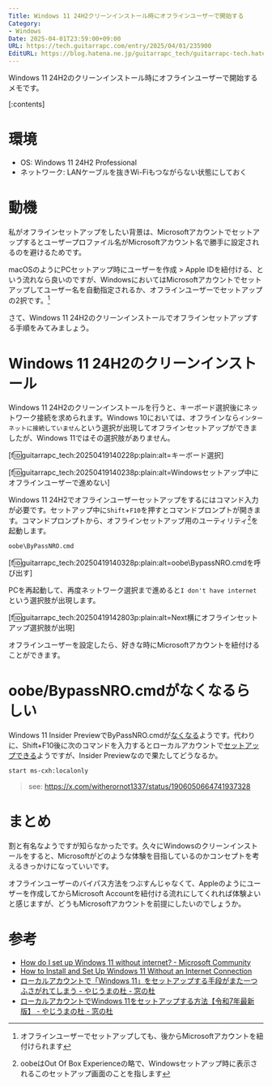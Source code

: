 ```yaml
---
Title: Windows 11 24H2クリーンインストール時にオフラインユーザーで開始する
Category:
- Windows
Date: 2025-04-01T23:59:00+09:00
URL: https://tech.guitarrapc.com/entry/2025/04/01/235900
EditURL: https://blog.hatena.ne.jp/guitarrapc_tech/guitarrapc-tech.hatenablog.com/atom/entry/6802418398354048330
---
```


Windows 11 24H2のクリーンインストール時にオフラインユーザーで開始するメモです。

[:contents]

# 環境

* OS: Windows 11 24H2 Professional
* ネットワーク: LANケーブルを抜きWi-Fiもつながらない状態にしておく

# 動機

私がオフラインセットアップをしたい背景は、Microsoftアカウントでセットアップするとユーザープロファイル名がMicrosoftアカウント名で勝手に設定されるのを避けるためです。

macOSのようにPCセットアップ時にユーザーを作成 > Apple IDを紐付ける、という流れなら良いのですが、WindowsにおいてはMicrosoftアカウントでセットアップしてユーザー名を自動指定されるか、オフラインユーザーでセットアップの2択です。[^1]

さて、Windows 11 24H2のクリーンインストールでオフラインセットアップする手順をみてみましょう。

# Windows 11 24H2のクリーンインストール

Windows 11 24H2のクリーンインストールを行うと、キーボード選択後にネットワーク接続を求められます。Windows 10においては、オフラインなら`インターネットに接続していません`という選択が出現してオフラインセットアップができましたが、Windows 11ではその選択肢がありません。

[f:id:guitarrapc_tech:20250419140228p:plain:alt=キーボード選択]

[f:id:guitarrapc_tech:20250419140238p:plain:alt=Windowsセットアップ中にオフラインユーザーで進めない]

Windows 11 24H2でオフラインユーザーセットアップをするにはコマンド入力が必要です。セットアップ中に`Shift`+`F10`を押すとコマンドプロンプトが開きます。コマンドプロンプトから、オフラインセットアップ用のユーティリティ[^2]を起動します。

```sh
oobe\ByPassNRO.cmd
```

[f:id:guitarrapc_tech:20250419140328p:plain:alt=oobe\BypassNRO.cmdを呼び出す]

PCを再起動して、再度ネットワーク選択まで進めると`I don't have internet`という選択肢が出現します。

[f:id:guitarrapc_tech:20250419142803p:plain:alt=Next横にオフラインセットアップ選択肢が出現]

オフラインユーザーを設定したら、好きな時にMicrosoftアカウントを紐付けることができます。

# oobe/BypassNRO.cmdがなくなるらしい

Windows 11 Insider PreviewでByPassNRO.cmdが[なくなる](https://forest.watch.impress.co.jp/docs/serial/yajiuma/2002453.html)ようです。代わりに、Shift+F10後に次のコマンドを入力するとローカルアカウントで[セットアップできる](https://forest.watch.impress.co.jp/docs/serial/yajiuma/2002656.html)ようですが、Insider Previewなので果たしてどうなるか。

```sh
start ms-cxh:localonly
```

> see: https://x.com/witherornot1337/status/1906050664741937328

# まとめ

割と有名なようですが知らなかったです。久々にWindowsのクリーンインストールをすると、Microsoftがどのような体験を目指しているのかコンセプトを考えるきっかけになっていいです。

オフラインユーザーのバイパス方法をつぶすんじゃなくて、Appleのようにユーザーを作成してからMicrosoft Accountを紐付ける流れにしてくれれば体験よいと感じますが、どうもMicrosoftアカウントを前提にしたいのでしょうか。

# 参考

* [How do I set up Windows 11 without internet? - Microsoft Community](https://answers.microsoft.com/en-us/windows/forum/all/how-do-i-set-up-windows-11-without-internet/e348329d-f136-4460-b2f7-bc2bfa32c4e7)
* [How to Install and Set Up Windows 11 Without an Internet Connection](https://www.makeuseof.com/windows-11-set-up-without-internet-connection/)
* [ローカルアカウントで「Windows 11」をセットアップする手段がまた一つふさがれてしまう - やじうまの杜 - 窓の杜](https://forest.watch.impress.co.jp/docs/serial/yajiuma/2002453.html)
* [ローカルアカウントでWindows 11をセットアップする方法【令和7年最新版】 - やじうまの杜 - 窓の杜](https://forest.watch.impress.co.jp/docs/serial/yajiuma/2002656.html)



[^1]: オフラインユーザーでセットアップしても、後からMicrosoftアカウントを紐付けられます
[^2]: oobeはOut Of Box Experienceの略で、Windowsセットアップ時に表示されるこのセットアップ画面のことを指します
